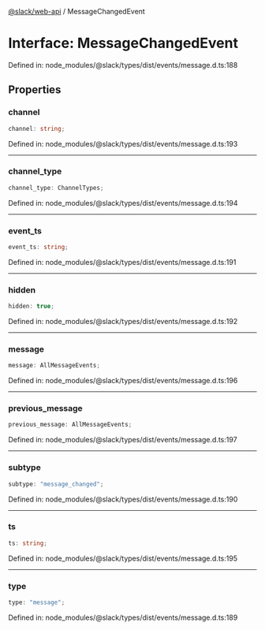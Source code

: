 [@slack/web-api](../index.md) / MessageChangedEvent

# Interface: MessageChangedEvent

Defined in: node\_modules/@slack/types/dist/events/message.d.ts:188

## Properties

### channel

```ts
channel: string;
```

Defined in: node\_modules/@slack/types/dist/events/message.d.ts:193

***

### channel\_type

```ts
channel_type: ChannelTypes;
```

Defined in: node\_modules/@slack/types/dist/events/message.d.ts:194

***

### event\_ts

```ts
event_ts: string;
```

Defined in: node\_modules/@slack/types/dist/events/message.d.ts:191

***

### hidden

```ts
hidden: true;
```

Defined in: node\_modules/@slack/types/dist/events/message.d.ts:192

***

### message

```ts
message: AllMessageEvents;
```

Defined in: node\_modules/@slack/types/dist/events/message.d.ts:196

***

### previous\_message

```ts
previous_message: AllMessageEvents;
```

Defined in: node\_modules/@slack/types/dist/events/message.d.ts:197

***

### subtype

```ts
subtype: "message_changed";
```

Defined in: node\_modules/@slack/types/dist/events/message.d.ts:190

***

### ts

```ts
ts: string;
```

Defined in: node\_modules/@slack/types/dist/events/message.d.ts:195

***

### type

```ts
type: "message";
```

Defined in: node\_modules/@slack/types/dist/events/message.d.ts:189
